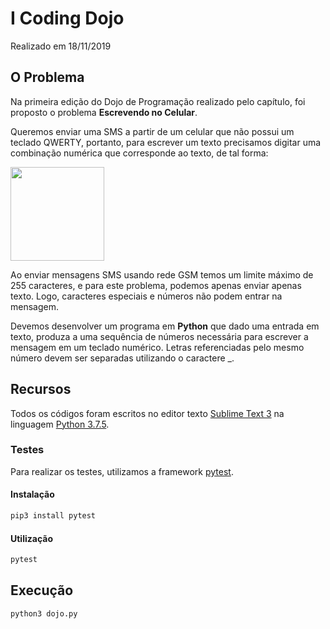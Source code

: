 # I Coding Dojo
Realizado em 18/11/2019

## O Problema

Na primeira edição do Dojo de Programação realizado pelo capítulo, foi proposto o problema **Escrevendo no Celular**.

Queremos enviar uma SMS a partir de um celular que não possui um teclado QWERTY, portanto, para escrever um texto precisamos digitar uma combinação numérica que corresponde ao texto, de tal forma:

<img src="http://sergiolopes.org/img/palestra/mobile-web/ios-input-tel.png" width="150" height="150">

Ao enviar mensagens SMS usando rede GSM temos um limite máximo de 255 caracteres, e para este problema, podemos apenas enviar apenas texto. Logo, caracteres especiais e números não podem entrar na mensagem.

Devemos desenvolver um programa em **Python** que dado uma entrada em texto, produza a uma sequência de números necessária para escrever a mensagem em um teclado numérico. Letras referenciadas pelo mesmo número devem ser separadas utilizando o caractere _.

## Recursos

Todos os códigos foram escritos no editor texto [Sublime Text 3](https://www.sublimetext.com/) na linguagem [Python 3.7.5](https://www.python.org/).

### Testes
Para realizar os testes, utilizamos a framework [pytest](https://docs.pytest.org/en/latest/).

#### Instalação
```bash
pip3 install pytest
```
#### Utilização

```bash
pytest
```

## Execução
```bash
python3 dojo.py
```
